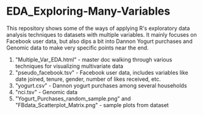 # EDA_Exploring-Many-Variables
This repository shows some of the ways of applying R's exploratory data analysis techniques to datasets with multiple variables. It mainly focuses on Facebook user data, but also dips a bit into Dannon Yogurt purchases and Genomic data to make very specific points near the end. 

1. "Multiple_Var_EDA.html" - master doc walking through various techniques for visualizing multivariate data
2. "pseudo_facebook.tsv" - Facebook user data, includes variables like date joined, tenure, gender, number of likes received, etc. 
3. "yogurt.csv" - Dannon yogurt purchases among several households 
4. "nci.tsv" - Genomic data 
5. "Yogurt_Purchases_random_sample.png" and "FBdata_Scatterplot_Matrix.png" - sample plots from dataset
